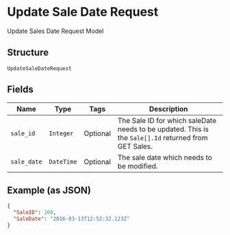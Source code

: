 
# Update Sale Date Request

Update Sales Date Request Model

## Structure

`UpdateSaleDateRequest`

## Fields

| Name | Type | Tags | Description |
|  --- | --- | --- | --- |
| `sale_id` | `Integer` | Optional | The Sale ID for which saleDate needs to be updated. This is the `Sale[].Id` returned from GET Sales. |
| `sale_date` | `DateTime` | Optional | The sale date which needs to be modified. |

## Example (as JSON)

```json
{
  "SaleID": 100,
  "SaleDate": "2016-03-13T12:52:32.123Z"
}
```

